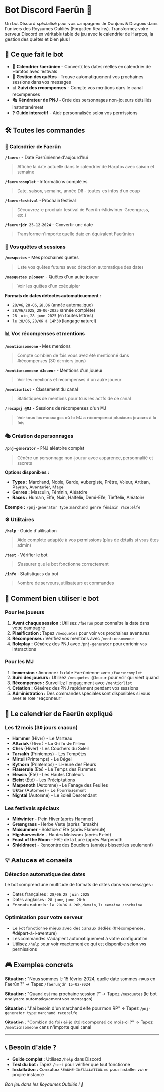 # Bot Discord Faerûn 🏰

Un bot Discord spécialisé pour vos campagnes de Donjons & Dragons dans l'univers des Royaumes Oubliés (Forgotten Realms). Transformez votre serveur Discord en véritable table de jeu avec le calendrier de Harptos, la gestion des quêtes et bien plus !

## 🌟 Ce que fait le bot

- 📅 **Calendrier Faerûnien** - Convertit les dates réelles en calendrier de Harptos avec festivals
- 🎯 **Gestion des quêtes** - Trouve automatiquement vos prochaines sessions dans vos messages
- 📊 **Suivi des récompenses** - Compte vos mentions dans le canal récompenses
- 🎭 **Générateur de PNJ** - Crée des personnages non-joueurs détaillés instantanément
- ❓ **Guide interactif** - Aide personnalisée selon vos permissions

## 🛠️ Toutes les commandes

### 📅 Calendrier de Faerûn

**`/faerun`** - Date Faerûnienne d'aujourd'hui
> Affiche la date actuelle dans le calendrier de Harptos avec saison et semaine

**`/faeruncomplet`** - Informations complètes
> Date, saison, semaine, année DR - toutes les infos d'un coup

**`/faerunfestival`** - Prochain festival
> Découvrez le prochain festival de Faerûn (Midwinter, Greengrass, etc.)

**`/faerunjdr 25-12-2024`** - Convertir une date
> Transforme n'importe quelle date en équivalent Faerûnien

### 🎯 Vos quêtes et sessions

**`/mesquetes`** - Mes prochaines quêtes
> Liste vos quêtes futures avec détection automatique des dates

**`/mesquetes @Joueur`** - Quêtes d'un autre joueur
> Voir les quêtes d'un coéquipier

**Formats de dates détectés automatiquement :**
- `28/06`, `28-06`, `28.06` (année automatique)
- `28/06/2025`, `28-06-2025` (année complète)
- `28 juin`, `28 june 2025` (en toutes lettres)
- `le 28/06`, `28/06 à 14h30` (langage naturel)

### 📊 Vos récompenses et mentions

**`/mentionsomeone`** - Mes mentions
> Compte combien de fois vous avez été mentionné dans #récompenses (30 derniers jours)

**`/mentionsomeone @Joueur`** - Mentions d'un joueur
> Voir les mentions et récompenses d'un autre joueur

**`/mentionlist`** - Classement du canal
> Statistiques de mentions pour tous les actifs de ce canal

**`/recapmj @MJ`** - Sessions de récompenses d'un MJ
> Voir tous les messages où le MJ a récompensé plusieurs joueurs à la fois

### 🎭 Création de personnages

**`/pnj-generator`** - PNJ aléatoire complet
> Génère un personnage non-joueur avec apparence, personnalité et secrets

**Options disponibles :**
- **Types :** Marchand, Noble, Garde, Aubergiste, Prêtre, Voleur, Artisan, Paysan, Aventurier, Mage
- **Genres :** Masculin, Féminin, Aléatoire
- **Races :** Humain, Elfe, Nain, Halfelin, Demi-Elfe, Tieffelin, Aléatoire

**Exemple :** `/pnj-generator type:marchand genre:féminin race:elfe`

### ⚙️ Utilitaires

**`/help`** - Guide d'utilisation
> Aide complète adaptée à vos permissions (plus de détails si vous êtes admin)

**`/test`** - Vérifier le bot
> S'assurer que le bot fonctionne correctement

**`/info`** - Statistiques du bot
> Nombre de serveurs, utilisateurs et commandes

## 🎲 Comment bien utiliser le bot

### Pour les joueurs

1. **Avant chaque session :** Utilisez `/faerun` pour connaître la date dans votre campagne
2. **Planification :** Tapez `/mesquetes` pour voir vos prochaines aventures
3. **Récompenses :** Vérifiez vos mentions avec `/mentionsomeone`
4. **Roleplay :** Générez des PNJ avec `/pnj-generator` pour enrichir vos interactions

### Pour les MJ

1. **Immersion :** Annoncez la date Faerûnienne avec `/faeruncomplet`
2. **Suivi des joueurs :** Utilisez `/mesquetes @Joueur` pour voir qui vient quand
3. **Récompenses :** Surveillez l'engagement avec `/mentionlist`
4. **Création :** Générez des PNJ rapidement pendant vos sessions
5. **Administration :** Des commandes spéciales sont disponibles si vous avez le rôle "Façonneur"

## 📅 Le calendrier de Faerûn expliqué

### Les 12 mois (30 jours chacun)
- **Hammer** (Hiver) - Le Marteau
- **Alturiak** (Hiver) - La Griffe de l'Hiver  
- **Ches** (Hiver) - Les Couchers du Soleil
- **Tarsakh** (Printemps) - Les Tempêtes
- **Mirtul** (Printemps) - Le Dégel
- **Kythorn** (Printemps) - L'Heure des Fleurs
- **Flamerule** (Été) - Le Temps des Flammes
- **Eleasis** (Été) - Les Hautes Chaleurs
- **Eleint** (Été) - Les Précipitations
- **Marpenoth** (Automne) - Le Fanage des Feuilles
- **Uktar** (Automne) - Le Pourrissement
- **Nightal** (Automne) - Le Soleil Descendant

### Les festivals spéciaux
- **Midwinter** - Plein Hiver (après Hammer)
- **Greengrass** - Herbe Verte (après Tarsakh)
- **Midsummer** - Solstice d'Été (après Flamerule)
- **Highharvestide** - Hautes Moissons (après Eleint)
- **Feast of the Moon** - Fête de la Lune (après Marpenoth)
- **Shieldmeet** - Rencontre des Boucliers (années bissextiles seulement)

## 💡 Astuces et conseils

### Détection automatique des dates
Le bot comprend une multitude de formats de dates dans vos messages :
- Dates françaises : `28/06`, `28 juin 2025`
- Dates anglaises : `28 june`, `june 28th`
- Formats naturels : `le 28/06 à 20h`, `demain`, `la semaine prochaine`

### Optimisation pour votre serveur
- Le bot fonctionne mieux avec des canaux dédiés (#récompenses, #départ-à-l-aventure)
- Les commandes s'adaptent automatiquement à votre configuration
- Utilisez `/help` pour voir exactement ce qui est disponible selon vos permissions

## 🎮 Exemples concrets

**Situation :** "Nous sommes le 15 février 2024, quelle date sommes-nous en Faerûn ?"
→ Tapez `/faerunjdr 15-02-2024`

**Situation :** "Quand est ma prochaine session ?"
→ Tapez `/mesquetes` (le bot analysera automatiquement vos messages)

**Situation :** "J'ai besoin d'un marchand elfe pour mon RP"
→ Tapez `/pnj-generator type:marchand race:elfe`

**Situation :** "Combien de fois ai-je été récompensé ce mois-ci ?"
→ Tapez `/mentionsomeone` dans n'importe quel canal

---

## 📞 Besoin d'aide ?

- **Guide complet :** Utilisez `/help` dans Discord
- **Test du bot :** Tapez `/test` pour vérifier que tout fonctionne
- **Installation :** Consultez `README-INSTALLATION.md` pour installer votre propre instance

*Bon jeu dans les Royaumes Oubliés ! 🐉*
